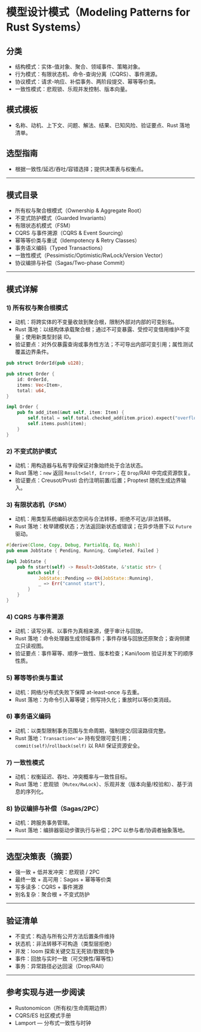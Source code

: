# 模型设计模式（Modeling Patterns for Rust Systems）

## 分类

- 结构模式：实体-值对象、聚合、领域事件、策略对象。
- 行为模式：有限状态机、命令-查询分离（CQRS）、事件溯源。
- 协议模式：请求-响应、补偿事务、两阶段提交、幂等等价类。
- 一致性模式：悲观锁、乐观并发控制、版本向量。

## 模式模板

- 名称、动机、上下文、问题、解法、结果、已知风险、验证要点、Rust 落地清单。

## 选型指南

- 根据一致性/延迟/吞吐/容错选择；提供决策表与权衡点。

---

## 模式目录

- 所有权与聚合根模式（Ownership & Aggregate Root）
- 不变式防护模式（Guarded Invariants）
- 有限状态机模式（FSM）
- CQRS 与事件溯源（CQRS & Event Sourcing）
- 幂等等价类与重试（Idempotency & Retry Classes）
- 事务语义编码（Typed Transactions）
- 一致性模式（Pessimistic/Optimistic/RwLock/Version Vector）
- 协议编排与补偿（Sagas/Two-phase Commit）

---

## 模式详解

### 1) 所有权与聚合根模式

- 动机：将跨实体的不变量收敛到聚合根，限制外部对内部的可变别名。
- Rust 落地：以结构体承载聚合根；通过不可变暴露、受控可变借用维护不变量；使用新类型封装 ID。
- 验证要点：对外仅暴露查询或事务性方法；不可导出内部可变引用；属性测试覆盖边界条件。

```rust
pub struct OrderId(pub u128);

pub struct Order {
    id: OrderId,
    items: Vec<Item>,
    total: u64,
}

impl Order {
    pub fn add_item(&mut self, item: Item) {
        self.total = self.total.checked_add(item.price).expect("overflow");
        self.items.push(item);
    }
}
```

### 2) 不变式防护模式

- 动机：用构造器与私有字段保证对象始终处于合法状态。
- Rust 落地：`new` 返回 `Result<Self, Error>`；在 `Drop`/RAII 中完成资源恢复。
- 验证要点：Creusot/Prusti 合约注明前置/后置；Proptest 随机生成边界输入。

### 3) 有限状态机（FSM）

- 动机：用类型系统编码状态空间与合法转移，拒绝不可达/非法转移。
- Rust 落地：枚举建模状态；方法返回新状态或错误；在异步场景下以 `Future` 驱动。

```rust
#[derive(Clone, Copy, Debug, PartialEq, Eq, Hash)]
pub enum JobState { Pending, Running, Completed, Failed }

impl JobState {
    pub fn start(self) -> Result<JobState, &'static str> {
        match self {
            JobState::Pending => Ok(JobState::Running),
            _ => Err("cannot start"),
        }
    }
}
```

### 4) CQRS 与事件溯源

- 动机：读写分离、以事件为真相来源，便于审计与回放。
- Rust 落地：命令处理器生成领域事件；事件存储与回放还原聚合；查询侧建立只读视图。
- 验证要点：事件幂等、顺序一致性、版本检查；Kani/loom 验证并发下的顺序性质。

### 5) 幂等等价类与重试

- 动机：网络/分布式失败下保障 at-least-once 与去重。
- Rust 落地：为命令引入幂等键；侧写持久化；重放时以等价类消歧。

### 6) 事务语义编码

- 动机：以类型限制事务范围与生命周期，强制提交/回滚路径完整。
- Rust 落地：`Transaction<'a>` 持有受限可变引用；`commit(self)`/`rollback(self)` 以 RAII 保证资源安全。

### 7) 一致性模式

- 动机：权衡延迟、吞吐、冲突概率与一致性目标。
- Rust 落地：悲观锁（`Mutex/RwLock`）、乐观并发（版本向量/校验和）、基于消息的序列化。

### 8) 协议编排与补偿（Sagas/2PC）

- 动机：跨服务事务管理。
- Rust 落地：编排器驱动步骤执行与补偿；2PC 以参与者/协调者抽象落地。

---

## 选型决策表（摘要）

- 强一致 + 低并发冲突：悲观锁 / 2PC
- 最终一致 + 高可用：Sagas + 幂等等价类
- 写多读多：CQRS + 事件溯源
- 别名复杂：聚合根 + 不变式防护

---

## 验证清单

- 不变式：构造与所有公开方法后置条件维持
- 状态机：非法转移不可构造（类型层拒绝）
- 并发：loom 探索关键交互无死锁/数据竞争
- 事件：回放与实时一致（可交换性/幂等性）
- 事务：异常路径必达回滚（Drop/RAII）

---

## 参考实现与进一步阅读

- Rustonomicon（所有权/生命周期边界）
- CQRS/ES 社区模式手册
- Lamport — 分布式一致性与时钟
